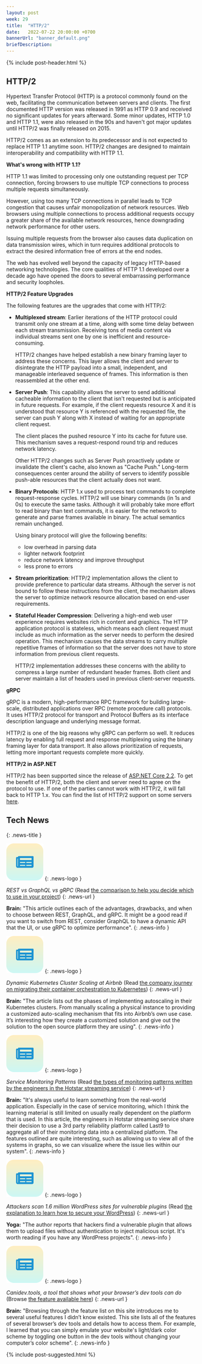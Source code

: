 ```yaml
---
layout: post
week: 29
title:  "HTTP/2"
date:   2022-07-22 20:00:00 +0700
bannerUrl: "banner_default.png"
briefDescription: 
---
```


{% include post-header.html %}

## HTTP/2

Hypertext Transfer Protocol (HTTP) is a protocol commonly found on the web, facilitating the communication between servers and clients. The first documented HTTP version was released in 1991 as HTTP 0.9 and received no significant updates for years afterward. Some minor updates, HTTP 1.0 and HTTP 1.1, were also released in the 90s and haven't got major updates until HTTP/2 was finally released on 2015.

HTTP/2 comes as an extension to its predecessor and is not expected to replace HTTP 1.1 anytime soon. HTTP/2 changes are designed to maintain interoperability and compatibility with HTTP 1.1.

__What's wrong with HTTP 1.1?__

HTTP 1.1 was limited to processing only one outstanding request per TCP connection, forcing browsers to use multiple TCP connections to process multiple requests simultaneously.

However, using too many TCP connections in parallel leads to TCP congestion that causes unfair monopolization of network resources. Web browsers using multiple connections to process additional requests occupy a greater share of the available network resources, hence downgrading network performance for other users.

Issuing multiple requests from the browser also causes data duplication on data transmission wires, which in turn requires additional protocols to extract the desired information free of errors at the end nodes.

The web has evolved well beyond the capacity of legacy HTTP-based networking technologies. The core qualities of HTTP 1.1 developed over a decade ago have opened the doors to several embarrassing performance and security loopholes.

__HTTP/2 Feature Upgrades__

The following features are the upgrades that come with HTTP/2:

<ul>
<li>
<p><strong>Multiplexed stream</strong>: Earlier iterations of the HTTP protocol could transmit only one stream at a time, along with some time delay between each stream transmission. Receiving tons of media content via individual streams sent one by one is inefficient and resource-consuming.</p>
<p>HTTP/2 changes have helped establish a new binary framing layer to address these concerns. This layer allows the client and server to disintegrate the HTTP payload into a small, independent, and manageable interleaved sequence of frames. This information is then reassembled at the other end.</p>
</li>
<li>
<p><strong>Server Push</strong>: This capability allows the server to send additional cacheable information to the client that isn't requested but is anticipated in future requests. For example, if the client requests resource X and it is understood that resource Y is referenced with the requested file, the server can push Y along with X instead of waiting for an appropriate client request.</p>
<p>The client places the pushed resource Y into its cache for future use. This mechanism saves a request-respond round trip and reduces network latency.</p>
<p>Other HTTP/2 changes such as Server Push proactively update or invalidate the client's cache, also known as "Cache Push." Long-term consequences center around the ability of servers to identify possible push-able resources that the client actually does not want.</p>
</li>
<li>
<p><strong>Binary Protocols</strong>: HTTP 1.x used to process text commands to complete request-response cycles. HTTP/2 will use binary commands (in 1s and 0s) to execute the same tasks. Although it will probably take more effort to read binary than text commands, it is easier for the network to generate and parse frames available in binary. The actual semantics remain unchanged.</p>
<p>Using binary protocol will give the following benefits:</p>
<ul>
<li>low overhead in parsing data</li>
<li>lighter network footprint</li>
<li>reduce network latency and improve throughput</li>
<li>less prone to errors</li>
</ul>
</li>
<li>
<p><strong>Stream prioritization</strong>: HTTP/2 implementation allows the client to provide preference to particular data streams. Although the server is not bound to follow these instructions from the client, the mechanism allows the server to optimize network resource allocation based on end-user requirements.</p>
</li>
<li>
<p><strong>Stateful Header Compression</strong>: Delivering a high-end web user experience requires websites rich in content and graphics. The HTTP application protocol is stateless, which means each client request must include as much information as the server needs to perform the desired operation. This mechanism causes the data streams to carry multiple repetitive frames of information so that the server does not have to store information from previous client requests.</p>
<p>HTTP/2 implementation addresses these concerns with the ability to compress a large number of redundant header frames. Both client and server maintain a list of headers used in previous client-server requests.</p>
</li>
</ul>

__gRPC__

gRPC is a modern, high-performance RPC framework for building large-scale, distributed applications over RPC (remote procedure call) protocols. It uses HTTP/2 protocol for transport and Protocol Buffers as its interface description language and underlying message format.

HTTP/2 is one of the big reasons why gRPC can perform so well. It reduces latency by enabling full request and response multiplexing using the binary framing layer for data transport. It also allows prioritization of requests, letting more important requests complete more quickly.

__HTTP/2 in ASP.NET__

HTTP/2 has been supported since the release of [ASP.NET Core 2.2](https://docs.microsoft.com/en-us/aspnet/core/release-notes/aspnetcore-2.2?view=aspnetcore-6.0#http2-in-kestrel). To get the benefit of HTTP/2, both the client and server need to agree on the protocol to use. If one of the parties cannot work with HTTP/2, it will fall back to HTTP 1.x. You can find the list of HTTP/2 support on some servers [here](https://docs.microsoft.com/en-us/aspnet/core/fundamentals/servers/?view=aspnetcore-6.0&tabs=windows#http2-support).

## Tech News
{: .news-title }

![memo](/assets/images/tech-news.svg)
{: .news-logo }

*REST vs GraphQL vs gRPC* (Read [the comparison to help you decide which to use in your project](https://medium.com/bitsrc/rest-vs-graphql-vs-grpc-684edfacf810))
{: .news-url }

__Brain:__ "This article outlines each of the advantages, drawbacks, and when to choose between REST, GraphQL, and gRPC. It might be a good read if you want to switch from REST, consider GraphQL to have a dynamic API that the UI, or use gRPC to optimize performance".
{: .news-info }

![memo](/assets/images/tech-news.svg)
{: .news-logo }

*Dynamic Kubernetes Cluster Scaling at Airbnb* (Read [the company journey on migrating their container orchestration to Kubernetes](https://medium.com/airbnb-engineering/dynamic-kubernetes-cluster-scaling-at-airbnb-d79ae3afa132))
{: .news-url }

__Brain:__ "The article lists out the phases of implementing autoscaling in their Kubernetes clusters. From manually scaling a physical instance to providing a customized auto-scaling mechanism that fits into Airbnb’s own use case. It’s interesting how they create a customized solution and give out the solution to the open source platform they are using".
{: .news-info }

![memo](/assets/images/tech-news.svg)
{: .news-logo }

*Service Monitoring Patterns* (Read [the types of monitoring patterns written by the engineers in the Hotstar streaming service](https://blog.hotstar.com/monitoring-at-scale-2021-d508cf0c4da8))
{: .news-url }

__Brain:__ "It's always useful to learn something from the real-world application. Especially in the case of service monitoring, which I think the learning material is still limited on usually really dependent on the platform that is used. In this article, the engineers in Hotstar streaming service share their decision to use a 3rd party reliability platform called Last9 to aggregate all of their monitoring data into a centralized platform. The features outlined are quite interesting, such as allowing us to view all of the systems in graphs, so we can visualize where the issue lies within our system".
{: .news-info }

![memo](/assets/images/tech-news.svg)
{: .news-logo }

*Attackers scan 1.6 million WordPress sites for vulnerable plugins* (Read [the explanation to learn how to secure your WordPress](https://www.bleepingcomputer.com/news/security/attackers-scan-16-million-wordpress-sites-for-vulnerable-plugin/))
{: .news-url }

__Yoga:__ "The author reports that hackers find a vulnerable plugin that allows them to upload files without authentication to inject malicious script. It's worth reading if you have any WordPress projects".
{: .news-info }

![memo](/assets/images/tech-news.svg)
{: .news-logo }

*Canidev.tools, a tool that shows what your browser’s dev tools can do* (Browse [the feature available here](https://www.canidev.tools/))
{: .news-url }

__Brain:__ "Browsing through the feature list on this site introduces me to several useful features I didn’t know existed. This site lists all of the features of several browser’s dev tools and details how to access them. For example, I learned that you can simply emulate your website's light/dark color scheme by toggling one button in the dev tools without changing your computer’s color scheme".
{: .news-info }

{% include post-suggested.html %}